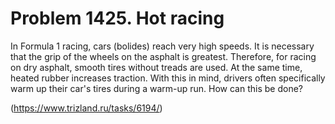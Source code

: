 # Problem 1425. Hot racing 

In Formula 1 racing, cars (bolides) reach very high speeds. It is necessary that the grip of the wheels on the asphalt is greatest. Therefore, for racing on dry asphalt, smooth tires without treads are used. At the same time, heated rubber increases traction. With this in mind, drivers often specifically warm up their car's tires during a warm-up run. How can this be done?

(https://www.trizland.ru/tasks/6194/)